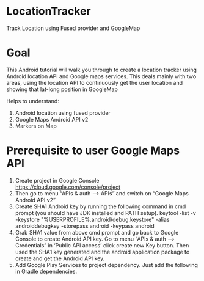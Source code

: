 # LocationTracker
Track Location using Fused provider and GoogleMap

Goal
===============
This Android tutorial will walk you through to create a location tracker using Android location API and Google maps services.
This deals mainly with two areas, using the location API to continuously get the user location and showing that lat-long position in GoogleMap

Helps to understand:
1. Android location using fused provider
2. Google Maps Android API v2
3. Markers on Map

Prerequisite to user Google Maps API
===============
1. Create project in Google Console https://cloud.google.com/console/project
2. Then go to menu “APIs & auth –> APIs” and switch on “Google Maps Android API v2”
3. Create SHA1 Android key by running the following command in cmd prompt (you should have JDK installed and PATH setup).
keytool -list -v -keystore "%USERPROFILE%\.android\debug.keystore" -alias androiddebugkey -storepass android -keypass android
4. Grab SHA1 value from above cmd prompt and go back to Google Console to create Android API key.
   Go to menu “APIs & auth –> Credentials” in ‘Public API access’ click create new Key button. 
   Then used the SHA1 key generated and the android application package to create and get the Android API key.
5. Add Google Play Services to project dependency. Just add the following in Gradle dependencies.
